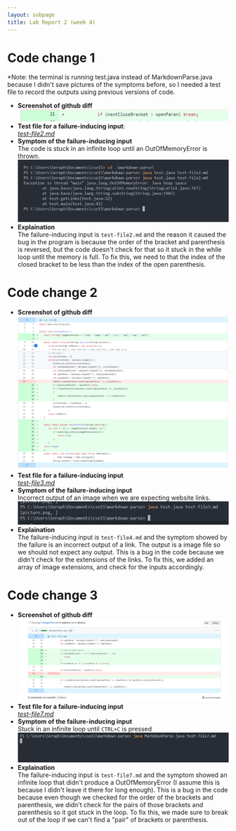 ```yaml
---
layout: subpage
title: Lab Report 2 (week 4)
---
```


# Code change 1
*Note: the terminal is running test.java instead of MarkdownParse.java because I didn't save pictures of the symptoms before, so I needed a test file to record the outputs using previous versions of code. 
- **Screenshot of github diff**
![Image](report-2-img/first_fix.png)
- **Test file for a failure-inducing input**:\
*[test-file2.md](https://github.com/Seraph27/markdown-parse/blob/cf3b5e17a44db09c0ff8d7aade967b8b0dc6d57e/test-file2.md)*
- **Symptom of the failure-inducing input**\
The code is stuck in an infinite loop until an OutOfMemoryError is thrown. 
![Image](report-2-img/second_error.png)
- **Explaination**\
The failure-inducing input is `test-file2.md` and the reason it caused the bug in the program is because the order of the bracket and parenthesis is reversed, but the code doesn't check for that so it stuck in the while loop until the memory is full. To fix this, we need to that the index of the closed bracket to be less than the index of the open parenthesis.


# Code change 2

- **Screenshot of github diff**
![Image](report-2-img/second_fix.png)
- **Test file for a failure-inducing input**\
*[test-file3.md](https://github.com/Seraph27/markdown-parse/blob/e991e9907f3b586fbb9db5b46c7b980e0000d69f/test-file3.md)*
- **Symptom of the failure-inducing input**\
Incorrect output of an image when we are expecting website links.
![Image](report-2-img/first_error.png)
- **Explaination**\
The failure-inducing input is `test-file4.md` and the symptom showed by the failure is an incorrect output of a link. The output is a image file so we should not expect any output. This is a bug in the code because we didn't check for the extensions of the links. To fix this, we added an array of image extensions, and check for the inputs accordingly. 

# Code change 3

- **Screenshot of github diff**
![Image](report-2-img/third_fix.png)
- **Test file for a failure-inducing input**\
*[test-file7.md](https://github.com/Seraph27/markdown-parse/blob/e991e9907f3b586fbb9db5b46c7b980e0000d69f/test-file7.md)*
- **Symptom of the failure-inducing input**\
Stuck in an infinite loop until `CTRL+C` is pressed
![Image](report-2-img/third_error.png)
- **Explaination**\
The failure-inducing input is `test-file7.md` and the symptom showed an infinite loop that didn't produce a OutOfMemoryError (I assume this is because I didn't leave it there for long enough). This is a bug in the code because even though we checked for the order of the brackets and parenthesis, we didn't check for the pairs of those brackets and parenthesis so it got stuck in the loop. To fix this, we made sure to break out of the loop if we can't find a "pair" of brackets or parenthesis.  
